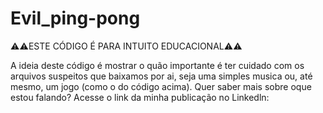 # Evil_ping-pong
⚠️⚠️ESTE CÓDIGO É PARA INTUITO EDUCACIONAL⚠️⚠️

A ideia deste código é mostrar o quão importante é ter cuidado com os arquivos suspeitos que baixamos por ai, seja uma simples musica
ou, até mesmo, um jogo (como o do código acima).
Quer saber mais sobre oque estou falando? 
Acesse o link da minha publicação no Linkedln: 

